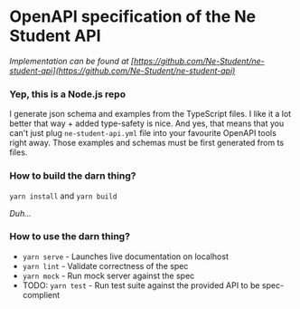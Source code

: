 # OpenAPI specification of the Ne Student API

_Implementation can be found at [https://github.com/Ne-Student/ne-student-api](https://github.com/Ne-Student/ne-student-api)_

### Yep, this is a Node.js repo
I generate json schema and examples from the TypeScript files. I like it a lot better that way + added type-safety is nice. And yes, that means that you can't just plug `ne-student-api.yml` file into your favourite OpenAPI tools right away. Those examples and schemas must be first generated from ts files.

### How to build the darn thing?
`yarn install` and `yarn build`

_Duh..._

### How to use the darn thing?
- `yarn serve` - Launches live documentation on localhost
- `yarn lint` - Validate correctness of the spec
- `yarn mock` - Run mock server against the spec
- TODO: `yarn test` - Run test suite against the provided API to be spec-complient
